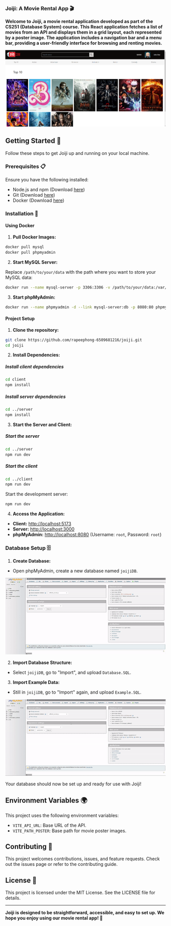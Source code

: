 ### Joiji: A Movie Rental App 🎬

**Welcome to Joiji, a movie rental application developed as part of the CS251 (Database System) course. This React application fetches a list of movies from an API and displays them in a grid layout, each represented by a poster image. The application includes a navigation bar and a menu bar, providing a user-friendly interface for browsing and renting movies.**

![Joiji App Screenshot](/app-screenshot.png)

## Getting Started 🚀

Follow these steps to get Joiji up and running on your local machine.

### Prerequisites 📋

Ensure you have the following installed:

- Node.js and npm (Download [here](https://nodejs.org/en/))
- Git (Download [here](https://git-scm.com/))
- Docker (Download [here](https://www.docker.com/get-started/))

### Installation 🔧

#### Using Docker

1. **Pull Docker Images:**

```sh
docker pull mysql
docker pull phpmyadmin
```

2. **Start MySQL Server:**

Replace `/path/to/your/data` with the path where you want to store your MySQL data:

```sh
docker run --name mysql-server -p 3306:3306 -v /path/to/your/data:/var/lib/mysql -e MYSQL_ROOT_PASSWORD=root -e MYSQL_DATABASE=joijiDB -d mysql
```

3. **Start phpMyAdmin:**

```sh
docker run --name phpmyadmin -d --link mysql-server:db -p 8080:80 phpmyadmin
```

#### Project Setup

1. **Clone the repository:**

```sh
git clone https://github.com/rapeephong-6509681216/joiji.git
cd joiji
```
2. **Install Dependencies:**

##### Install client dependencies

```sh
cd client
npm install
```

##### Install server dependencies

```sh
cd ../server
npm install
```

3. **Start the Server and Client:**

##### Start the server

```sh
cd ../server
npm run dev
```

##### Start the client

```sh
cd ../client
npm run dev
```

Start the development server:
```sh
npm run dev
```

4. **Access the Application:**
- **Client:** [http://localhost:5173](http://localhost:5173)
- **Server:** [http://localhost:3000](http://localhost:3000)
- **phpMyAdmin:** [http://localhost:8080](http://localhost:8080) (Username: `root`, Password: `root`)

### Database Setup 🗄️

1. **Create Database:**
- Open phpMyAdmin, create a new database named `joijiDB`.

![Alt Text](/init-database.gif)

2. **Import Database Structure:**
- Select `joijiDB`, go to "Import", and upload `Database.SQL`.

3. **Import Example Data:**
- Still in `joijiDB`, go to "Import" again, and upload `Example.SQL`.

![Alt Text](/insert-example.gif)

Your database should now be set up and ready for use with Joiji!

## Environment Variables 🌍

This project uses the following environment variables:

- `VITE_API_URL`: Base URL of the API.
- `VITE_PATH_POSTER`: Base path for movie poster images.

## Contributing 🤝

This project welcomes contributions, issues, and feature requests. Check out the issues page or refer to the contributing guide.

## License 📝

This project is licensed under the MIT License. See the LICENSE file for details.

---

**Joiji is designed to be straightforward, accessible, and easy to set up. We hope you enjoy using our movie rental app! 🎥**